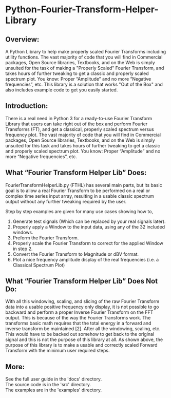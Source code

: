 # Python-Fourier-Transform-Helper-Library  
  
## Overview:  
A Python Library to help make properly scaled Fourier Transforms including utility functions.
The vast majority of code that you will find in Commercial packages, Open Source libraries, Textbooks, and on the Web is
simply unsuited for the task of making a "Properly Scaled" Fourier Transform, and takes hours of further tweaking to get a
classic and properly scaled spectrum plot. You know: Proper “Amplitude” and no more “Negative frequencies”, etc. This
library is a solution that works "Out of the Box" and also includes example code to get you easily started.

## Introduction:
There is a real need in Python 3 for a ready-to-use Fourier Transform Library that users can take right out of the box and
perform Fourier Transforms (FT), and get a classical, properly scaled spectrum versus frequency plot.
The vast majority of code that you will find in Commercial packages, Open Source libraries, Textbooks, and on the Web is
simply unsuited for this task and takes hours of further tweaking to get a classic and properly scaled spectrum plot. You
know: Proper “Amplitude” and no more “Negative frequencies”, etc.  
  
## What “Fourier Transform Helper Lib” Does:  
FourierTransformHelperLib.py (FTHL) has several main parts, but its basic goal is to allow a real Fourier
Transform to be performed on a real or complex time series input array, resulting in a usable classic spectrum output
without any further tweaking required by the user.  
  
Step by step examples are given for many use cases showing how to,  
1) Generate test signals (Which can be replaced by your real signals later).
2) Properly apply a Window to the input data, using any of the 32 included windows.
3) Preform the Fourier Transform.
4) Properly scale the Fourier Transform to correct for the applied Window in step 2.
5) Convert the Fourier Transform to Magnitude or dBV format.
6) Plot a nice frequency amplitude display of the real frequencies (i.e. a Classical Spectrum Plot)
  
## What “Fourier Transform Helper Lib” Does Not Do:  
With all this windowing, scaling, and slicing of the raw Fourier Transform data into a usable positive frequency only display,
it is not possible to go backward and perform a proper Inverse Fourier Transform on the FFT output. This is because of the
way the Fourier Transforms work. The transforms basic math requires that the total energy in a forward and inverse
transform be maintained [2]. After all the windowing, scaling, etc. This would have to be backed out somehow to get back
to the original signal and this is not the purpose of this library at all. As shown above, the purpose of this library is to make
a usable and correctly scaled Forward Transform with the minimum user required steps.
  
## More:  
See the full user guide in the 'docs' directory.  
The source code is in the 'src' directory.  
The examples are in the 'examples' directory.  
